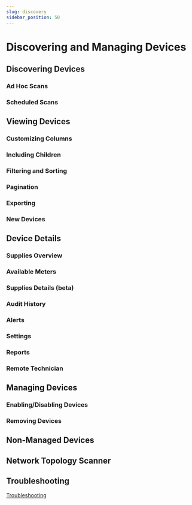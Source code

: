```yaml
---
slug: discovery
sidebar_position: 50
---
```


# Discovering and Managing Devices

## Discovering Devices

### Ad Hoc Scans

### Scheduled Scans

## Viewing Devices

### Customizing Columns

### Including Children

### Filtering and Sorting

### Pagination

### Exporting

### New Devices

## Device Details

### Supplies Overview

### Available Meters

### Supplies Details (beta)

### Audit History

### Alerts

### Settings

### Reports

### Remote Technician

## Managing Devices

### Enabling/Disabling Devices

### Removing Devices

## Non-Managed Devices

## Network Topology Scanner

## Troubleshooting
[Troubleshooting](../troubleshooting/10-devices.md)